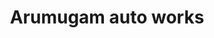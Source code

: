 ---
title: "Arumugam auto works"
url: /maharaja-nagar-tirunelveli/arumugam-auto-works/
shop: Autowerkstatt
---